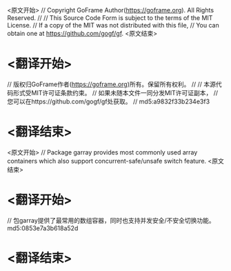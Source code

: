 
<原文开始>
// Copyright GoFrame Author(https://goframe.org). All Rights Reserved.
//
// This Source Code Form is subject to the terms of the MIT License.
// If a copy of the MIT was not distributed with this file,
// You can obtain one at https://github.com/gogf/gf.
<原文结束>

# <翻译开始>
// 版权归GoFrame作者(https://goframe.org)所有。保留所有权利。
//
// 本源代码形式受MIT许可证条款约束。
// 如果未随本文件一同分发MIT许可证副本，
// 您可以在https://github.com/gogf/gf处获取。
// md5:a9832f33b234e3f3
# <翻译结束>


<原文开始>
// Package garray provides most commonly used array containers which also support concurrent-safe/unsafe switch feature.
<原文结束>

# <翻译开始>
// 包garray提供了最常用的数组容器，同时也支持并发安全/不安全切换功能。 md5:0853e7a3b618a52d
# <翻译结束>

